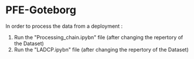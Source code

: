 # PFE-Goteborg

In order to process the data from a deployment :

1) Run the "Processing_chain.ipybn" file (after changing the repertory of the Dataset)
2) Run the "LADCP.ipybn" file (after changing the repertory of the Dataset)
